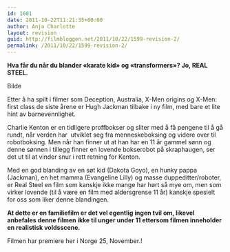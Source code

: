 ```yaml
---
id: 1601
date: 2011-10-22T11:21:35+00:00
author: Anja Charlotte
layout: revision
guid: http://filmbloggen.net/2011/10/22/1599-revision-2/
permalink: /2011/10/22/1599-revision-2/
---
```

**Hva får du når du blander &laquo;karate kid&raquo; og &laquo;transformers&raquo;? Jo, REAL STEEL.**

Bilde

Etter å ha spilt i filmer som Deception, Australia, X-Men origins og X-Men: first class de siste årene er Hugh Jackman tilbake i ny film, med bare et lite hint av barnevennlighet.

Charlie Kenton er en tidligere proffbokser og sliter med å få pengene til å gå rundt, når verden har  utviklet seg fra menneskeboksing og videre over til robotboksing. Men når han finner ut at han har en 11 år gammel sønn og denne sønnen i tillegg finner en lovende bokserobot på skraphaugen, ser det ut til at vinder snur i rett retning for Kenton.

Med en god blanding av en søt kid (Dakota Goyo), en hunky pappa (Jackman), en het mamma (Evangeline Lilly) og masse duppeditter/roboter, er Real Steel en film som kanskje ikke mange har hørt så mye om, men som virker lovende (til å være en film med aldersgrense 11 år) kanskje spesielt for oss som liker denne blandingen.

**At dette er en familiefilm er det vel egentlig ingen tvil om, likevel anbefales denne filmen ikke til unger under 11 ettersom filmen inneholder en realistisk voldsscene.**

Filmen har premiere her i Norge 25, November.!

<span class='embed-youtube' style='text-align:center; display: block;'></span>